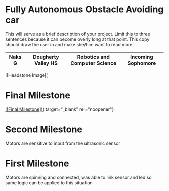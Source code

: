﻿# Fully Autonomous Obstacle Avoiding car
This will serve as a brief description of your project. Limit this to three sentences because it can become overly long at that point. This copy should draw the user in and make she/him want to read more.

| **Naks G** | **Dougherty Valley HS** | **Robotics and Computer Science** | **Incoming Sophomore** |
|:--:|:--:|:--:|:--:|

![Headstone Image](
# Final Milestone
 

[![Final Milestone])](https://www.youtube.com/watch?v=F7M7imOVGug&feature=emb_logo "Final Milestone"){:target="_blank" rel="noopener"}

# Second Milestone
Motors are sensitive to input from the ultrasonic sensor

# First Milestone
  Motors are spinning and connected, was able to link sensor and led so same logic can be applied to this situation
